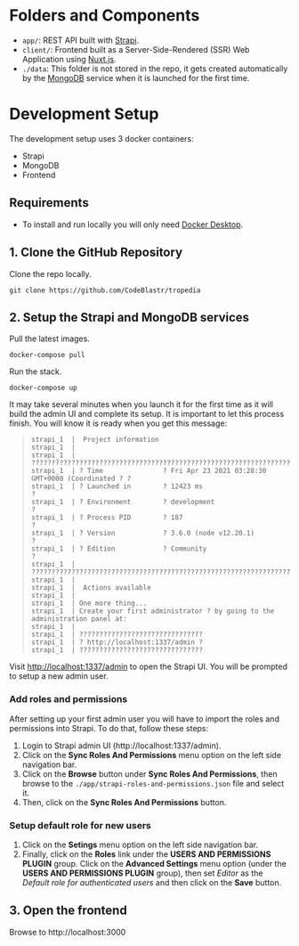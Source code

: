 # Folders and Components

- ``app/``: REST API built with [Strapi](https://strapi.io/).
- ``client/``: Frontend built as a Server-Side-Rendered (SSR) Web Application using [Nuxt.js](https://nuxtjs.org/).
- ``./data``: This folder is not stored in the repo, it gets created automatically by the [MongoDB](https://www.mongodb.com/) service when it is launched for the first time.

# Development Setup

The development setup uses 3 docker containers:
- Strapi
- MongoDB
- Frontend

## Requirements

- To install and run locally you will only need [Docker Desktop](https://www.docker.com/products/docker-desktop).

## 1. Clone the GitHub Repository

Clone the repo locally.
```
git clone https://github.com/CodeBlastr/tropedia
```

## 2. Setup the Strapi and MongoDB services

Pull the latest images.
```
docker-compose pull
```

Run the stack.
```
docker-compose up
```

It may take several minutes when you launch it for the first time as it will build the admin UI and complete its setup. It is important to let this process finish. You will know it is ready when you get this message:

>```
>strapi_1  |  Project information
>strapi_1  | 
>strapi_1  | ?????????????????????????????????????????????????????????????????????????
>strapi_1  | ? Time               ? Fri Apr 23 2021 03:28:30 GMT+0000 (Coordinated ? ?
>strapi_1  | ? Launched in        ? 12423 ms                                         ?
>strapi_1  | ? Environment        ? development                                      ?
>strapi_1  | ? Process PID        ? 187                                              ?
>strapi_1  | ? Version            ? 3.6.0 (node v12.20.1)                            ?
>strapi_1  | ? Edition            ? Community                                        ?
>strapi_1  | ?????????????????????????????????????????????????????????????????????????
>strapi_1  | 
>strapi_1  |  Actions available
>strapi_1  | 
>strapi_1  | One more thing...
>strapi_1  | Create your first administrator ? by going to the administration panel at:
>strapi_1  | 
>strapi_1  | ???????????????????????????????
>strapi_1  | ? http://localhost:1337/admin ?
>strapi_1  | ???????????????????????????????
>```

Visit [http://localhost:1337/admin](http://localhost:1337/admin) to open the Strapi UI. You will be prompted to setup a new admin user.

### Add roles and permissions

After setting up your first admin user you will have to import the roles and permissions into Strapi. To do that, follow these steps:
1. Login to Strapi admin UI (http://localhost:1337/admin).
2. Click on the **Sync Roles And Permissions** menu option on the left side navigation bar.
3. Click on the **Browse** button under **Sync Roles And Permissions**, then browse to the `./app/strapi-roles-and-permissions.json` file and select it.
5. Then, click on the **Sync Roles And Permissions** button.

### Setup default role for new users
1. Click on the **Setings** menu option on the left side navigation bar.
2. Finally, click on the **Roles** link under the **USERS AND PERMISSIONS PLUGIN** group.
Click on the **Advanced Settings** menu option (under the **USERS AND PERMISSIONS PLUGIN** group), then set *Editor* as the *Default role for authenticated users* and then click on the **Save** button.

## 3. Open the frontend

Browse to http://localhost:3000